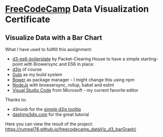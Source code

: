 # [FreeCodeCamp](https://www.freecodecamp.com) Data Visualization Certificate
##  Visualize Data with a Bar Chart

What I have used to fullfill this assignment:
* [d3-es6-boilerplate](https://github.com/Packet-Clearing-House/d3-es6-boilerplate) by Packet-Clearing House to have a simple starting-point with Browersync and ES6 in place:
 * [d3js](https://d3js.org) of course
 * [Gulp](http://gulpjs.com) as my build system
 * [Bower](https://bower.io) as package manager - I might change this using npm
 * [NodeJs](https://nodejs.org) with browsersync, rollup, babel and eslint
* [Visual Studio Code](https://code.visualstudio.com/) from Microsoft - my current favorite editor

Thanks to:
 * d3noob for the [simple d3js tooltip](http://bl.ocks.org/d3noob/a22c42db65eb00d4e369)
 * [dashing3djs.com](https://www.dashingd3js.com/the-data-visualization-process) for the great tutorial
 

Here you can view the result of the project: https://rumpel78.github.io/freecodecamp_dataViz_d3_barGraph/
